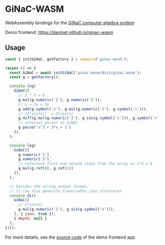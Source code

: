 # GiNaC-WASM
WebAssembly bindings for the [GiNaC computer algebra system](https://www.ginac.de/)

Demo frontend: https://daninet.github.io/ginac-wasm

## Usage

```js
const { initGiNaC, getFactory } = require('ginac-wasm');

(async () => {
  const GiNaC = await initGiNaC('ginac-wasm/dist/ginac.wasm');
  const g = getFactory();

  console.log(
    GiNaC([
      // 2 * 3 = 6
      g.mul(g.numeric('2'), g.numeric('3')),
      // x + 2x = 3x
      g.add(g.symbol('x'), g.mul(g.numeric('2'), g.symbol('x'))),
      // (2*sin(x))' = 2*cos(x)
      g.diff(g.mul(g.numeric('2'), g.sin(g.symbol('x'))), g.symbol('x')),
      // internal parser of GiNaC
      g.parse('x^3 + 3*x + 1') 
    ]),
  );

  console.log(
    GiNaC([
      g.numeric('2'),
      g.numeric('3'),
      // reference first and second items from the array => 2*3 = 6
      g.mul(g.ref(0), g.ref(1))
    ]),
  );

  // besides the string output format,
  // it can also generate traversable json structures
  console.dir(
    GiNaC([
      // 2*sin(x)
      g.mul(g.numeric('2'), g.sin(g.symbol('x'))),
    ], { json: true }),
    { depth: null }
  );
})();

```

For more details, see the [source code](https://github.com/Daninet/ginac-wasm/tree/master/demo) of the demo frontend app.
